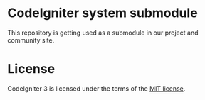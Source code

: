 # CodeIgniter system submodule

This repository is getting used as a submodule in our project and community site.

# License

CodeIgniter 3 is licensed under the terms of the [MIT license](http://www.codeigniter.com/userguide3/license.html).
